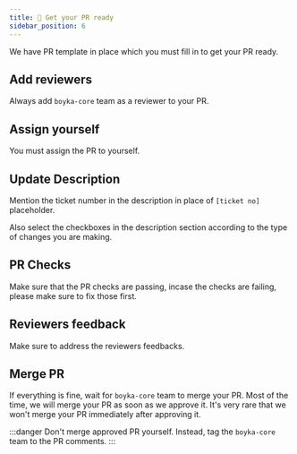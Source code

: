 ```yaml
---
title: 🤝 Get your PR ready
sidebar_position: 6
---
```


We have PR template in place which you must fill in to get your PR ready.

## Add reviewers

Always add `boyka-core` team as a reviewer to your PR.

## Assign yourself

You must assign the PR to yourself.

## Update Description

Mention the ticket number in the description in place of `[ticket no]` placeholder.

Also select the checkboxes in the description section according to the type of changes you are making.

## PR Checks

Make sure that the PR checks are passing, incase the checks are failing, please make sure to fix those first.

## Reviewers feedback

Make sure to address the reviewers feedbacks.

## Merge PR

If everything is fine, wait for `boyka-core` team to merge your PR. Most of the time, we will merge your PR as soon as we approve it. It's very rare that we won't merge your PR immediately after approving it.

:::danger
Don't merge approved PR yourself. Instead, tag the `boyka-core` team to the PR comments.
:::
